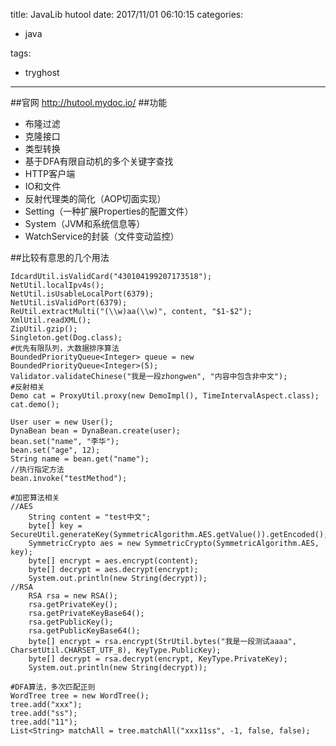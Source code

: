 title: JavaLib hutool
date: 2017/11/01 06:10:15
categories:

 - java 


tags:

- tryghost

---

##官网<i class="em em-gift"></i>
http://hutool.mydoc.io/ 
##功能
* 布隆过滤
* 克隆接口
* 类型转换
* 基于DFA有限自动机的多个关键字查找
* HTTP客户端
* IO和文件
* 反射代理类的简化（AOP切面实现）
* Setting（一种扩展Properties的配置文件）
* System（JVM和系统信息等）
* WatchService的封装（文件变动监控）

##比较有意思的几个用法
```language-java
IdcardUtil.isValidCard("430104199207173518");
NetUtil.localIpv4s();
NetUtil.isUsableLocalPort(6379);
NetUtil.isValidPort(6379);
ReUtil.extractMulti("(\\w)aa(\\w)", content, "$1-$2");
XmlUtil.readXML();
ZipUtil.gzip();
Singleton.get(Dog.class);
#优先有限队列，大数据排序算法
BoundedPriorityQueue<Integer> queue = new BoundedPriorityQueue<Integer>(5);
Validator.validateChinese("我是一段zhongwen", "内容中包含非中文");
#反射相关
Demo cat = ProxyUtil.proxy(new DemoImpl(), TimeIntervalAspect.class);
cat.demo();

User user = new User();
DynaBean bean = DynaBean.create(user);
bean.set("name", "李华");
bean.set("age", 12);
String name = bean.get("name");
//执行指定方法
bean.invoke("testMethod");

#加密算法相关
//AES
    String content = "test中文";
    byte[] key = SecureUtil.generateKey(SymmetricAlgorithm.AES.getValue()).getEncoded();
    SymmetricCrypto aes = new SymmetricCrypto(SymmetricAlgorithm.AES, key);
    byte[] encrypt = aes.encrypt(content);
    byte[] decrypt = aes.decrypt(encrypt);
    System.out.println(new String(decrypt));
//RSA
    RSA rsa = new RSA();
    rsa.getPrivateKey();
    rsa.getPrivateKeyBase64();
    rsa.getPublicKey();
    rsa.getPublicKeyBase64();
    byte[] encrypt = rsa.encrypt(StrUtil.bytes("我是一段测试aaaa", CharsetUtil.CHARSET_UTF_8), KeyType.PublicKey);
    byte[] decrypt = rsa.decrypt(encrypt, KeyType.PrivateKey);
    System.out.println(new String(decrypt));

#DFA算法，多次匹配正则
WordTree tree = new WordTree();
tree.add("xxx");
tree.add("ss");
tree.add("11");
List<String> matchAll = tree.matchAll("xxx11ss", -1, false, false);
```




